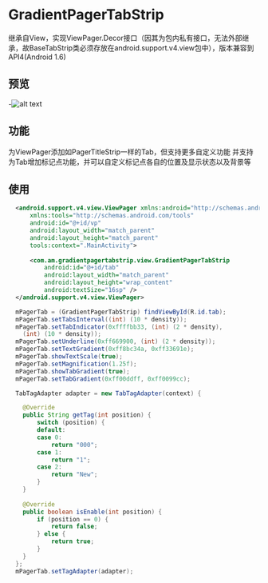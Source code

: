 # GradientPagerTabStrip
  继承自View，实现ViewPager.Decor接口（因其为包内私有接口，无法外部继承，故BaseTabStrip类必须存放在android.support.v4.view包中），版本兼容到API4(Android 1.6)
## 预览
-![alt text](https://github.com/AlexMofer/GradientPagerTabStrip/blob/master/Screenshot.gif "Screenshot")
  
## 功能
  为ViewPager添加如PagerTitleStrip一样的Tab，但支持更多自定义功能
  并支持为Tab增加标记点功能，并可以自定义标记点各自的位置及显示状态以及背景等
## 使用
```xml
  <android.support.v4.view.ViewPager xmlns:android="http://schemas.android.com/apk/res/android"
      xmlns:tools="http://schemas.android.com/tools"
      android:id="@+id/vp"
      android:layout_width="match_parent"
      android:layout_height="match_parent"
      tools:context=".MainActivity">
  
      <com.am.gradientpagertabstrip.view.GradientPagerTabStrip
          android:id="@+id/tab"
          android:layout_width="match_parent"
          android:layout_height="wrap_content"
          android:textSize="16sp" />
  </android.support.v4.view.ViewPager>
```
```java
  mPagerTab = (GradientPagerTabStrip) findViewById(R.id.tab);
  mPagerTab.setTabsInterval((int) (10 * density));
  mPagerTab.setTabIndicator(0xffffbb33, (int) (2 * density),
  	(int) (10 * density));
  mPagerTab.setUnderline(0xff669900, (int) (2 * density));
  mPagerTab.setTextGradient(0xff8bc34a, 0xff33691e);
  mPagerTab.showTextScale(true);
  mPagerTab.setMagnification(1.25f);
  mPagerTab.showTabGradient(true);
  mPagerTab.setTabGradient(0xff00ddff, 0xff0099cc);

  TabTagAdapter adapter = new TabTagAdapter(context) {

  	@Override
  	public String getTag(int position) {
  		switch (position) {
  		default:
  		case 0:
  			return "000";
  		case 1:
  			return "1";
  		case 2:
  			return "New";
  		}
  	}
			
  	@Override
  	public boolean isEnable(int position) {
  		if (position == 0) {
  			return false;
  		} else {
  			return true;
  		}
  	}
  };
  mPagerTab.setTagAdapter(adapter);
```
